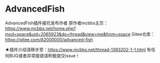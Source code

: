 # AdvancedFish
AdvancedFish插件接坑发布作者
原作者mcbbs主页：https://www.mcbbs.net/home.php?mod=space&uid=2065923&do=thread&view=me&from=space
Gitee仓库：https://gitee.com/A2000000/advanced-fish

★插件介绍请移步至：https://www.mcbbs.net/thread-1393202-1-1.html
有任何BUG或者异常报错请积极提交issue！
